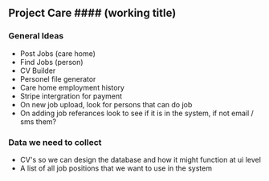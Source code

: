 ## Project Care #### (working title)

### General Ideas
- Post Jobs (care home)
- Find Jobs (person)
- CV Builder
- Personel file generator
- Care home employment history
- Stripe intergration for payment
- On new job upload, look for persons that can do job
- On adding job referances look to see if it is in the system, if not email / sms them?

### Data we need to collect
- CV's so we can design the database and how it might function at ui level
- A list of all job positions that we want to use in the system
